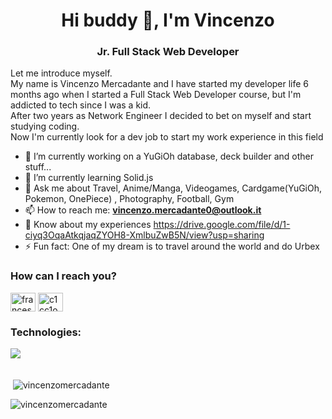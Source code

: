 <h1 align="center">Hi buddy 👋, I'm Vincenzo</h1>
<h3 align="center">Jr. Full Stack Web Developer</h3>


<p>Let me introduce myself. <br> My name is Vincenzo Mercadante and I have started my developer life 6 months ago when I started a Full Stack Web Developer course, but I'm addicted to tech since I was a kid.
<br>After two years as Network Engineer I decided to bet on myself and start studying coding.
<br>
Now I'm currently look for a dev job to start my work experience in this field</p>

- 🔭 I’m currently working on a YuGiOh database, deck builder and other stuff...
- 🌱 I’m currently learning Solid.js
- 💬 Ask me about Travel, Anime/Manga, Videogames, Cardgame(YuGiOh, Pokemon, OnePiece) , Photography, Football, Gym
- 📫 How to reach me: **vincenzo.mercadante0@outlook.it**
- 📄 Know about my experiences https://drive.google.com/file/d/1-ciyq3OqaAtkqjaqZYOH8-XmlbuZwB5N/view?usp=sharing
- ⚡ Fun fact: One of my dream is to travel around the world and do Urbex

<h3>How can I reach you?</h3>
<p align="left">
<a href="https://www.linkedin.com/in/vincenzo-mercadante-262357211/" target="blank"><img align="center" src="https://raw.githubusercontent.com/rahuldkjain/github-profile-readme-generator/master/src/images/icons/Social/linked-in-alt.svg" alt="francesco-falanga-52b523232" height="30" width="40" /></a>
<a href="https://www.instagram.com/mercacenzo/" target="blank"><img align="center" src="https://raw.githubusercontent.com/rahuldkjain/github-profile-readme-generator/master/src/images/icons/Social/instagram.svg" alt="c1cc1o__/" height="30" width="40" /></a>
</p>

<h3>Technologies:</h3>
<p>
    <img align="left" src="https://skillicons.dev/icons?i=html,css,bootstrap,js,vue,mysql,php,laravel">
</p>

<br/><br>

<p>&nbsp;<img align="center" src="https://github-readme-stats.vercel.app/api?username=vincenzomercadante&show_icons=true&locale=en" alt="vincenzomercadante" /></p>

<p><img align="center" src="https://github-readme-streak-stats.herokuapp.com/?user=vincenzomercadante&" alt="vincenzomercadante" /></p>

